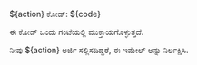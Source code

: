 ${action} ಕೋಡ್: ${code}

ಈ ಕೋಡ್ ಒಂದು ಗಂಟೆಯಲ್ಲಿ ಮುಕ್ತಾಯಗೊಳ್ಳುತ್ತದೆ.

ನೀವು ${action} ಅರ್ಜಿ ಸಲ್ಲಿಸದಿದ್ದರೆ, ಈ ಇಮೇಲ್ ಅನ್ನು ನಿರ್ಲಕ್ಷಿಸಿ.
